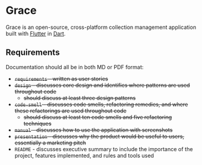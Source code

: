 # Grace

Grace is an open-source, cross-platform collection management application built with [Flutter](https://flutter.dev/) in [Dart](https://dart.dev/).

## Requirements

Documentation should all be in both MD or PDF format:

- ~~`requirements` - written as user stories~~
- ~~`design` - discusses core design and identifies where patterns are used throughout code~~
    - ~~should discuss at least three design patterns~~
- ~~`code-smell` - discusses code smells, refactoring remedies, and where these refactorings are used throughout code~~
    - ~~should discuss at least ten code smells and five refactoring techniques~~
- ~~`manual` - discusses how to use the application with screenshots~~
- ~~`presentation` - discusses why the product would be useful to users, essentially a marketing pitch~~
- `README` - discusses executive summary to include the importance of the project, features implemented, and rules and tools used
